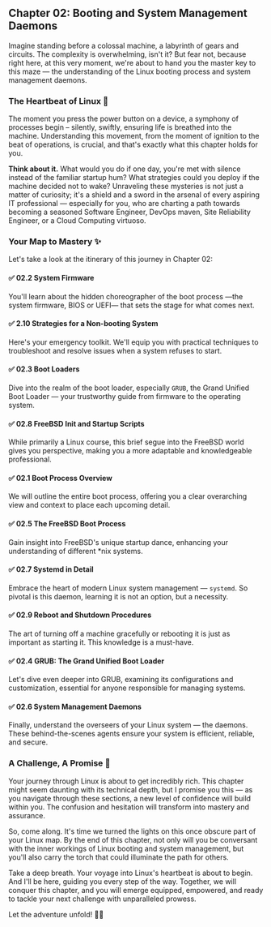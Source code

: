 ## Chapter 02: Booting and System Management Daemons

Imagine standing before a colossal machine, a labyrinth of gears and circuits. The complexity is overwhelming, isn't it? But fear not, because right here, at this very moment, we're about to hand you the master key to this maze — the understanding of the Linux booting process and system management daemons.

### The Heartbeat of Linux 🌟

The moment you press the power button on a device, a symphony of processes begin – silently, swiftly, ensuring life is breathed into the machine. Understanding this movement, from the moment of ignition to the beat of operations, is crucial, and that's exactly what this chapter holds for you.

**Think about it.** What would you do if one day, you're met with silence instead of the familiar startup hum? What strategies could you deploy if the machine decided not to wake? Unraveling these mysteries is not just a matter of curiosity; it's a shield and a sword in the arsenal of every aspiring IT professional — especially for you, who are charting a path towards becoming a seasoned Software Engineer, DevOps maven, Site Reliability Engineer, or a Cloud Computing virtuoso.

### Your Map to Mastery ✨

Let's take a look at the itinerary of this journey in Chapter 02:

#### ✅ 02.2 System Firmware
You'll learn about the hidden choreographer of the boot process —the system firmware, BIOS or UEFI— that sets the stage for what comes next.

#### ✅ 2.10 Strategies for a Non-booting System
Here's your emergency toolkit. We'll equip you with practical techniques to troubleshoot and resolve issues when a system refuses to start.

#### ✅ 02.3 Boot Loaders
Dive into the realm of the boot loader, especially `GRUB`, the Grand Unified Boot Loader — your trustworthy guide from firmware to the operating system.

#### ✅ 02.8 FreeBSD Init and Startup Scripts
While primarily a Linux course, this brief segue into the FreeBSD world gives you perspective, making you a more adaptable and knowledgeable professional.

#### ✅ 02.1 Boot Process Overview
We will outline the entire boot process, offering you a clear overarching view and context to place each upcoming detail.

#### ✅ 02.5 The FreeBSD Boot Process
Gain insight into FreeBSD's unique startup dance, enhancing your understanding of different *nix systems.

#### ✅ 02.7 Systemd in Detail
Embrace the heart of modern Linux system management — `systemd`. So pivotal is this daemon, learning it is not an option, but a necessity.

#### ✅ 02.9 Reboot and Shutdown Procedures
The art of turning off a machine gracefully or rebooting it is just as important as starting it. This knowledge is a must-have.

#### ✅ 02.4 GRUB: The Grand Unified Boot Loader
Let's dive even deeper into GRUB, examining its configurations and customization, essential for anyone responsible for managing systems.

#### ✅ 02.6 System Management Daemons
Finally, understand the overseers of your Linux system — the daemons. These behind-the-scenes agents ensure your system is efficient, reliable, and secure.

### A Challenge, A Promise 🚀

Your journey through Linux is about to get incredibly rich. This chapter might seem daunting with its technical depth, but I promise you this — as you navigate through these sections, a new level of confidence will build within you. The confusion and hesitation will transform into mastery and assurance.

So, come along. It's time we turned the lights on this once obscure part of your Linux map. By the end of this chapter, not only will you be conversant with the inner workings of Linux booting and system management, but you'll also carry the torch that could illuminate the path for others.

Take a deep breath. Your voyage into Linux's heartbeat is about to begin. And I'll be here, guiding you every step of the way. Together, we will conquer this chapter, and you will emerge equipped, empowered, and ready to tackle your next challenge with unparalleled prowess.

Let the adventure unfold! 🐧✨